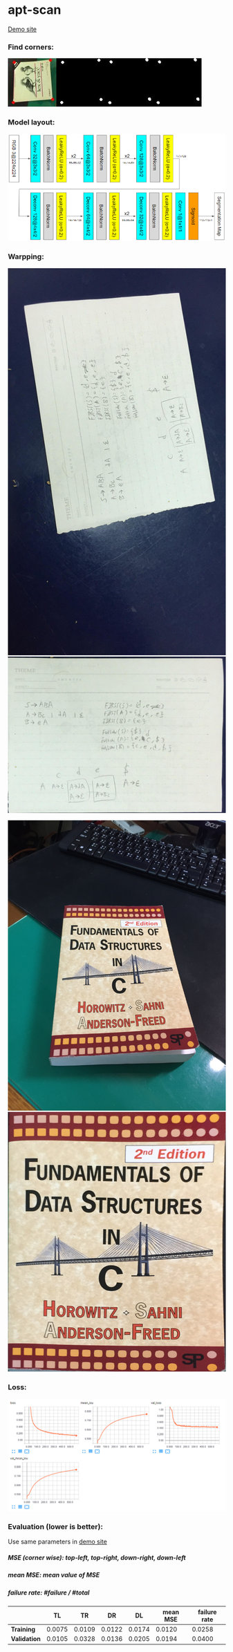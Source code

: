 # apt-scan

[Demo site](http://aptscan.csie.io:8000/upload/)

### Find corners:

![hello](assets/epoch_78_7.jpg)

### Model layout:

![model](assets/network_layout.PNG)

### Warpping:

![real_life](assets/real_life.jpg)
![real_life_unwarp](assets/real_life_unwarpped.png)

![c](assets/IMG_0780.JPG)
![c_w](assets/c_unwarpped.png)

### Loss:

![loss](assets/tensorboard.PNG)

### Evaluation (lower is better):

Use same parameters in [demo site](http://aptscan.csie.io:8000/upload/)

##### MSE (corner wise): top-left, top-right, down-right, down-left

##### mean MSE: mean value of MSE

##### failure rate: \#failure / \#total

|            | **TL**     | **TR**     | **DR**     | **DL**     | **mean MSE** | **failure rate** |
|------------|--------|--------|--------|--------|----------|--------------|
| **Training**   | 0.0075 | 0.0109 | 0.0122 | 0.0174 | 0.0120   | 0.0258       |
| **Validation** | 0.0105 | 0.0328 | 0.0136 | 0.0205 | 0.0194   | 0.0400       |

